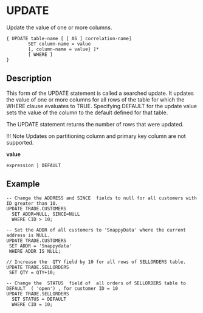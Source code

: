 # UPDATE

Update the value of one or more columns.

```no-highlight
{ UPDATE table-name [ [ AS ] correlation-name]
        SET column-name = value
        [, column-name = value} ]*
        [ WHERE ]    
}
```

## Description

This form of the UPDATE statement is called a searched update. It updates the value of one or more columns for all rows of the table for which the WHERE clause evaluates to TRUE. Specifying DEFAULT for the update value sets the value of the column to the default defined for that table.

The UPDATE statement returns the number of rows that were updated.

!!! Note
	Updates on partitioning column and primary key column are not supported. 

**value**

```no-highlight
expression | DEFAULT
```

## Example

```no-highlight
-- Change the ADDRESS and SINCE  fields to null for all customers with ID greater than 10.
UPDATE TRADE.CUSTOMERS
  SET ADDR=NULL, SINCE=NULL
  WHERE CID > 10;

-- Set the ADDR of all customers to 'SnappyData' where the current address is NULL.
UPDATE TRADE.CUSTOMERS
 SET ADDR = 'Snappydata'
 WHERE ADDR IS NULL;

// Increase the  QTY field by 10 for all rows of SELLORDERS table.
UPDATE TRADE.SELLORDERS 
 SET QTY = QTY+10;

-- Change the  STATUS  field of  all orders of SELLORDERS table to DEFAULT  ( 'open') , for customer ID = 10
UPDATE TRADE.SELLORDERS
  SET STATUS = DEFAULT
  WHERE CID = 10;
```